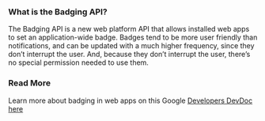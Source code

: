 ### What is the Badging API?
The Badging API is a new web platform API that allows installed web apps to set an application-wide badge.
Badges tend to be more user friendly than notifications, and can be updated with a much higher frequency, 
since they don’t interrupt the user. And, because they don’t interrupt the user, there’s no special 
permission needed to use them.

### Read More
Learn more about badging in web apps on this Google [Developers DevDoc here](https://developers.google.com/web/updates/2018/12/badging-api)
